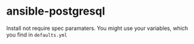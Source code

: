 # ansible-postgresql
Install not require spec paramaters. You might use your variables,  which you find in ```defaults.yml```